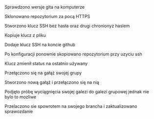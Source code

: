 
Sprawdzono wersje gita na komputerze 


Sklonowano repozytorium za pocą HTTPS 


Stworzono klucz SSH bez hasła oraz drugi chronionyz haslem


Kopiuje klucz z pliku


Dodaje klucz SSH na koncie github


Po konfiguracji ponownie skopiowano repozytorium przy uzyciu ssh 


Klucz zmienił status na ostatnio używany 


Przełączono się na gałąź swojej grupy


Stworzono nową gałąź i przełączono się na nią 

Podjęto próbę wyciągnięcia swojej galezi do galezi grupowej jednak nie bylo to mozliwe 

Przelaczono sie spowrotem na swojego brancha i zaktualizowano sprawozdanie 